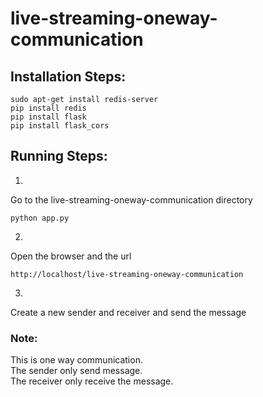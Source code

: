 # live-streaming-oneway-communication

## Installation Steps:

```
sudo apt-get install redis-server
pip install redis
pip install flask
pip install flask_cors
```

## Running Steps:
1)
Go to the live-streaming-oneway-communication directory
```
python app.py
```
2)
Open the browser and the url
```
http://localhost/live-streaming-oneway-communication
```
3)
Create a new sender and receiver and send the message

### Note:
This is one way communication.<br>
The sender only send message.<br>
The receiver only receive the message.
